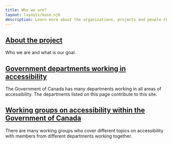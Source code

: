 ```yaml
---
title: Who we are?
layout: layouts/base.njk
description: Learn more about the organizations, projects and people that are working on accessibility within the Government of Canada.
---
```


<div class="row wb-eqht-grd">
	<div class="col-md-6">
		<h2 class="h3"><a href="./dat/">About the project</a></h2>
Who we are and what is our goal.
	</div>
	<div class="col-md-6">
		<h2 class="h3"><a href="./organizations">Government departments working in accessibility</a></h2>
The Government of Canada has many departments working in all areas of accessibility. The departments listed on this page contribute to this site.
	</div>
	<div class="col-md-6">
		<h2 class="h3"><a href="./workinggroups">Working groups on accessibility within the Government of Canada</a></h2>
There are many working groups who cover different topics on accessibility with members from different departments working together.
	</div>
</div>
